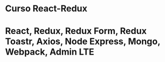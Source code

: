 # Curso React-Redux

# React, Redux, Redux Form, Redux Toastr, Axios, Node Express, Mongo, Webpack, Admin LTE
